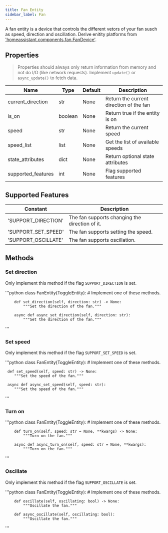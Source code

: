 ```yaml
---
title: Fan Entity
sidebar_label: Fan
---
```


A fan entity is a device that controls the different vetors of your fan susch as speed, direction and oscillation. Derive enitity platforms from ['homeassistant.components.fan.FanDevice'](https://github.com/home-assistant/home-assistant/blob/dev/homeassistant/components/fan/__init__.py).

## Properties

> Properties should always only return information from memory and not do I/O (like network requests). Implement `update()` or `async_update()` to fetch data.

| Name | Type | Default | Description
| ---- | ---- | ------- | -----------
| current_direction | str | None | Return the current direction of the fan |
|is_on| boolean | None |Return true if the entity is on |
| speed | str | None | Return the current speed | 
| speed_list | list | None| Get the list of available speeds |
| state_attributes | dict | None | Return optional state attributes |
| supported_features | int | None | Flag supported features |


## Supported Features

| Constant | Description |
|----------|--------------------------------------|
| 'SUPPORT_DIRECTION' | The fan supports changing the direction of it.
| 'SUPPORT_SET_SPEED' | The fan supports setting the speed.
| 'SUPPORT_OSCILLATE' | The fan supports oscillation.



## Methods

### Set direction

Only implement this method if the flag `SUPPORT_DIRECTION` is set.

'''python
class FanEntity(ToggleEntity):
    # Implement one of these methods.

        def set_direction(self, direction: str) -> None:
            """Set the direction of the fan."""

        async def async_set_direction(self, direction: str):
            """Set the direction of the fan."""
'''

### Set speed

Only implement this method if the flag `SUPPORT_SET_SPEED` is set.

'''python
class FanEntity(ToggleEntity):
    # Implement one of these methods.

 	 def set_speed(self, speed: str) -> None:
        """Set the speed of the fan."""

     async def async_set_speed(self, speed: str):
        """Set the speed of the fan."""
'''

### Turn on

'''python
class FanEntity(ToggleEntity):
    # Implement one of these methods.

    	def turn_on(self, speed: str = None, **kwargs) -> None:
        	"""Turn on the fan."""

 	    async def async_turn_on(self, speed: str = None, **kwargs):
        	"""Turn on the fan."""
'''

### Oscillate

Only implement this method if the flag `SUPPORT_OSCILLATE` is set.

'''python
class FanEntity(ToggleEntity):
    # Implement one of these methods.

    	def oscillate(self, oscillating: bool) -> None:
        	"""Oscillate the fan."""

 	    def async_oscillate(self, oscillating: bool):
        	"""Oscillate the fan."""
'''






